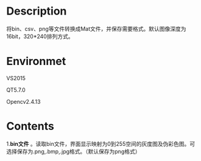 # Description
 将bin、csv、png等文件转换成Mat文件，并保存需要格式。默认图像深度为16bit，320*240排列方式。
# Environmet
 VS2015
 
 QT5.7.0
 
 Opencv2.4.13
# Contents
1.**bin文件** 。读取bin文件，界面显示映射为0到255空间的灰度图及伪彩色图。可选择保存为.png,.bmp,.jpg格式。（默认保存为png格式）

